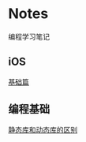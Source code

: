 # Notes

编程学习笔记

## iOS

[基础篇](https://github.com/yuximin/Notes/blob/master/iOS/%E5%9F%BA%E7%A1%80%E7%AF%87/README.md)

## 编程基础

[静态库和动态库的区别](https://github.com/yuximin/Notes/blob/master/%E7%BC%96%E7%A8%8B%E5%9F%BA%E7%A1%80/%E9%9D%99%E6%80%81%E5%BA%93%E5%92%8C%E5%8A%A8%E6%80%81%E5%BA%93%E5%8C%BA%E5%88%AB.md)
